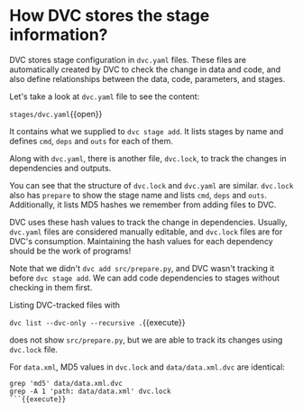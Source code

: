 # How DVC stores the stage information?

DVC stores stage configuration in `dvc.yaml` files. These files are
automatically created by DVC to check the change in data and code, and also
define relationships between the data, code, parameters, and stages.

Let's take a look at `dvc.yaml` file to see the content:

`stages/dvc.yaml`{{open}}

It contains what we supplied to `dvc stage add`. It lists stages by name and defines
`cmd`, `deps` and `outs` for each of them.

Along with `dvc.yaml`, there is another file, `dvc.lock`, to track
the changes in dependencies and outputs.

You can see that the structure of `dvc.lock` and `dvc.yaml` are similar.
`dvc.lock` also has `prepare` to show the stage name and lists `cmd`, `deps` and
`outs`. Additionally, it lists MD5 hashes we remember from adding files to DVC.

DVC uses these hash values to track the change in dependencies.
Usually, `dvc.yaml` files are considered manually editable, and
`dvc.lock` files are for DVC's consumption. Maintaining the hash
values for each dependency should be the work of programs!

Note that we didn't `dvc add src/prepare.py`, and DVC wasn't tracking it before
`dvc stage add`. We can add code dependencies to stages without checking in them
first. 

Listing DVC-tracked files with

`dvc list --dvc-only --recursive .`{{execute}}

does not show `src/prepare.py`, but we are able to track its changes using
`dvc.lock` file.

For `data.xml`, MD5 values in `dvc.lock` and `data/data.xml.dvc` are
identical:

````
grep 'md5' data/data.xml.dvc
grep -A 1 'path: data/data.xml' dvc.lock
```{{execute}}

